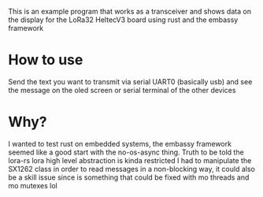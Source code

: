 This is an example program that works as a transceiver and shows data on the display for the LoRa32 HeltecV3 board using rust and the embassy framework

# How to use
Send the text you want to transmit via serial UART0 (basically usb) and see the message on the oled screen or serial terminal of the other devices

# Why?
I wanted to test rust on embedded systems, the embassy framework seemed like a good start with the no-os-async thing. Truth to be told the lora-rs lora high level abstraction is kinda restricted I had to manipulate the SX1262 class in order to read messages in a non-blocking way, it could also be a skill issue since is something that could be fixed with mo threads and mo mutexes lol
